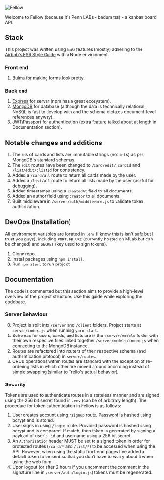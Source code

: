 ![Fellow](https://i.imgur.com/lW87eyU.png)

Welcome to Fellow (because it's Penn LABs - badum tss) - a kanban board API.

## Stack

This project was written using ES6 features (mostly) adhering to the [Airbnb's ES6 Style Guide](https://github.com/airbnb/javascript) with a Node environment. 

### Front end

1. Bulma for making forms look pretty.

### Back end

1. [Express](https://expressjs.com) for server (npm has a great ecosystem).
2. [MongoDB](https://www.mongodb.com/) for database (although the data is technically relational, NoSQL is fast to develop with and the schema dictates document-level references anyway).
3. [JWT/Passport](https://jwt.io/) for authentication (extra feature talked about at length in Documentation section).

## Notable changes and additions

1. The `id`s of cards and lists are immutable strings (not `int`s) as per MongoDB's standard schemas.
2. The `edit` routes have been changed to `/card/edit/:cardId` and `/list/edit/:listId` for consistency.
3. Added a `/card/all` route to return all cards made by the user.
4. Added a `/list/all` route to return all lists made by the user (useful for debugging).
5. Added timestamps using a `createdAt` field to all documents.
6. Added an author field using `creator` to all documents.
7. Built middleware in `/server/auth/middleware.js` to validate token authorization.

## DevOps (Installation)

All environment variables are located in `.env` (I know this is isn't safe but I trust you guys), including `PORT`, `DB_URI` (currently hosted on MLab but can be changed) and `SECRET` (key used to sign tokens).

1. Clone repo.
2. Install packages using `npm install`.
3. Run `npm start` to run project.

## Documentation

The code is commented but this section aims to provide a high-level overview of the project structure. Use this guide while exploring the codebase.

### Server Behaviour

0. Project is split into `/server` and `/client` folders. Project starts at `server/index.js` when running `yarn start`. 
1. Schemas for users, cards, and lists are in the `/server/models` folder with their own respective files linked together `/server/models/index.js` when connecting to the MongoDB instance.
2. Routes are refactored into routers of their respective schema (and authentication protocol) in `server/routes`. 
3. CRUD operations within routes are standard with the exception of re-ordering lists in which other are moved around according instead of simple swapping (similar to Trello's actual behavior).

### Security

Tokens are used to authenticate routes in a stateless manner and are signed using the 256 bit secret found in `.env` (can be of arbitrary length). The procedure for token authentication in Fellow is as follows:

1. User creates account using `/signup` route. Password is hashed using bcrypt and is stored.
2. User signs in using `/login` route. Provided password is hashed using bcrypt and is compared. If match, then token is generated by signing a payload of user's `_id` and username using a 256 bit secret.
4. An `Authorization` header MUST be set to a signed token in order for protected routes (`/card/*` and `/list/*`) to be accessed when using the API. However, when using the static front end pages I've added a default token to be sent so that you don't have to worry about it when using the web form.
5. Upon logout (or after 2 hours if you uncomment the comment in the signature line in `/server/auth/login.js`) tokens must be regenerated.